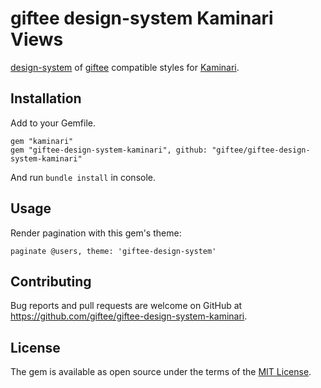 # giftee design-system Kaminari Views

[design-system](https://github.com/giftee/design-system) of [giftee](https://giftee.co.jp/) compatible styles for [Kaminari](https://github.com/kaminari/kaminari).

## Installation

Add to your Gemfile.

```
gem "kaminari"
gem "giftee-design-system-kaminari", github: "giftee/giftee-design-system-kaminari"
```

And run `bundle install` in console.

## Usage

Render pagination with this gem's theme:

`paginate @users, theme: 'giftee-design-system'`

## Contributing

Bug reports and pull requests are welcome on GitHub at https://github.com/giftee/giftee-design-system-kaminari.

## License

The gem is available as open source under the terms of the [MIT License](https://opensource.org/licenses/MIT).
